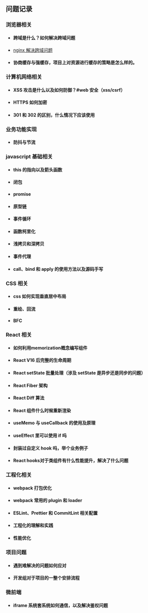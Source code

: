 ## 问题记录

### 浏览器相关

- #### 跨域是什么？如何解决跨域问题
- [nginx 解决跨域问题](https://blog.csdn.net/qi341500/article/details/129042515)
- #### 协商缓存与强缓存，项目上对资源进行缓存的策略是怎么样的。

### 计算机网络相关

- #### XSS 攻击是什么以及如何防御？#web 安全（xss/csrf）
- #### HTTPS 如何加密
- #### 301 和 302 的区别，什么情况下应该使用

### 业务功能实现

- #### 防抖与节流

### javascript 基础相关

- #### this 的指向以及箭头函数
- #### 闭包
- #### promise
- #### 原型链
- #### 事件循环
- #### 函数柯里化
- #### 浅拷贝和深拷贝
- #### 事件代理
- #### call、bind 和 apply 的使用方法以及源码手写

### CSS 相关

- #### css 如何实现垂直居中布局
- #### 重绘、回流
- #### BFC

### React 相关

- #### 如何利用memorization概念编写组件
- #### React V16 后完整的生命周期
- #### React setState 批量处理（涉及 setState 是异步还是同步的问题）
- #### React Fiber 架构
- #### React Diff 算法
- #### React 组件什么时候重新渲染
- #### useMemo 与 useCallback 的使用及原理
- #### useEffect 里可以使用 if 吗
- #### 封装过自定义 hook 吗，举个业务例子
- #### React hooks对于类组件有什么性能提升，解决了什么问题


### 工程化相关

- #### webpack 打包优化
- #### webpack 常用的 plugin 和 loader
- #### ESLint、Prettier 和 CommitLint 相关配置
- #### 工程化的理解和实践
- #### 性能优化

### 项目问题

- #### 遇到难解决的问题如何应对
- #### 开发组对于项目的一整个安排流程


### 微前端

- #### iframe 系统套系统如何通信，以及解决鉴权问题